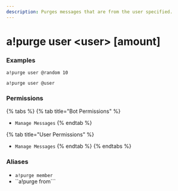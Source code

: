 ```yaml
---
description: Purges messages that are from the user specified.
---
```


# a!purge user &lt;user&gt; \[amount\]

### Examples

```text
a!purge user @random 10
```

```text
a!purge user @user
```

### Permissions

{% tabs %}
{% tab title="Bot Permissions" %}
* `Manage Messages`
{% endtab %}

{% tab title="User Permissions" %}
* `Manage Messages`
{% endtab %}
{% endtabs %}

### Aliases

* `a!purge member`
* ``a!purge from```


